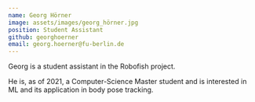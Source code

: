 ```yaml
---
name: Georg Hörner
image: assets/images/georg_hörner.jpg
position: Student Assistant
github: georghoerner
email: georg.hoerner@fu-berlin.de
---
```


Georg is a student assistant in the Robofish project.

He is, as of 2021, a Computer-Science Master student and is interested in ML and its application in body pose tracking. 
